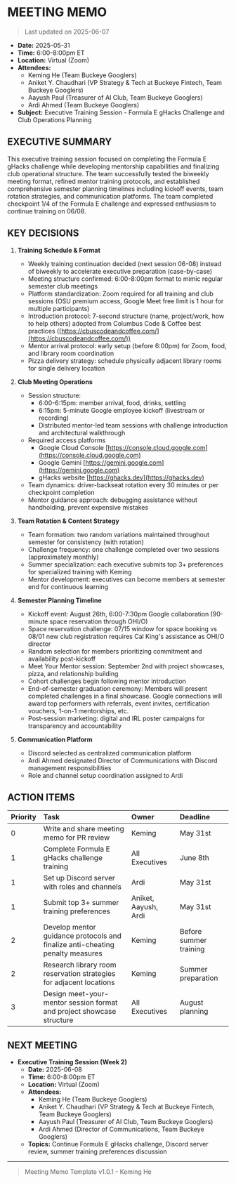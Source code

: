 # MEETING MEMO

> Last updated on 2025-06-07

- **Date:** 2025-05-31
- **Time:** 6:00-8:00pm ET
- **Location:** Virtual (Zoom)
- **Attendees:**
  - Keming He (Team Buckeye Googlers)
  - Aniket Y. Chaudhari (VP Strategy & Tech at Buckeye Fintech, Team Buckeye Googlers)
  - Aayush Paul (Treasurer of AI Club, Team Buckeye Googlers)
  - Ardi Ahmed (Team Buckeye Googlers)
- **Subject:** Executive Training Session - Formula E gHacks Challenge and Club Operations Planning

## EXECUTIVE SUMMARY

This executive training session focused on completing the Formula E gHacks challenge while developing mentorship capabilities and finalizing club operational structure. The team successfully tested the biweekly meeting format, refined mentor training protocols, and established comprehensive semester planning timelines including kickoff events, team rotation strategies, and communication platforms. The team completed checkpoint 1/4 of the Formula E challenge and expressed enthusiasm to continue training on 06/08.

## KEY DECISIONS

1. **Training Schedule & Format**
   - Weekly training continuation decided (next session 06-08) instead of biweekly to accelerate executive preparation (case-by-case)
   - Meeting structure confirmed: 6:00-8:00pm format to mimic regular semester club meetings
   - Platform standardization: Zoom required for all training and club sessions (OSU premium access, Google Meet free limit is 1 hour for multiple participants)
   - Introduction protocol: 7-second structure (name, project/work, how to help others) adopted from Columbus Code & Coffee best practices ([https://cbuscodeandcoffee.com/](https://cbuscodeandcoffee.com/))
   - Mentor arrival protocol: early setup (before 6:00pm) for Zoom, food, and library room coordination
   - Pizza delivery strategy: schedule physically adjacent library rooms for single delivery location

2. **Club Meeting Operations**
   - Session structure:
     - 6:00-6:15pm: member arrival, food, drinks, settling
     - 6:15pm: 5-minute Google employee kickoff (livestream or recording)
     - Distributed mentor-led team sessions with challenge introduction and architectural walkthrough
   - Required access platforms
     - Google Cloud Console [https://console.cloud.google.com](https://console.cloud.google.com)
     - Google Gemini [https://gemini.google.com](https://gemini.google.com)
     - gHacks website [https://ghacks.dev](https://ghacks.dev)
   - Team dynamics: driver-backseat rotation every 30 minutes or per checkpoint completion
   - Mentor guidance approach: debugging assistance without handholding, prevent expensive mistakes

3. **Team Rotation & Content Strategy**
   - Team formation: two random variations maintained throughout semester for consistency (with rotation)
   - Challenge frequency: one challenge completed over two sessions (approximately monthly)
   - Summer specialization: each executive submits top 3+ preferences for specialized training with Keming
   - Mentor development: executives can become members at semester end for continuous learning

4. **Semester Planning Timeline**
   - Kickoff event: August 26th, 6:00-7:30pm Google collaboration (90-minute space reservation through OHI/O)
   - Space reservation challenge: 07/15 window for space booking vs 08/01 new club registration requires Cal King's assistance as OHI/O director
   - Random selection for members prioritizing commitment and availability post-kickoff
   - Meet Your Mentor session: September 2nd with project showcases, pizza, and relationship building
   - Cohort challenges begin following mentor introduction
   - End-of-semester graduation ceremony: Members will present completed challenges in a final showcase. Google connections will award top performers with referrals, event invites, certification vouchers, 1-on-1 mentorships, etc.
   - Post-session marketing: digital and IRL poster campaigns for transparency and accountability

5. **Communication Platform**
   - Discord selected as centralized communication platform
   - Ardi Ahmed designated Director of Communications with Discord management responsibilities
   - Role and channel setup coordination assigned to Ardi

## ACTION ITEMS

| Priority | Task | Owner | Deadline |
| :--- | :--- | :--- | :--- |
| 0 | Write and share meeting memo for PR review | Keming | May 31st |
| 1 | Complete Formula E gHacks challenge training | All Executives | June 8th |
| 1 | Set up Discord server with roles and channels | Ardi | May 31st |
| 1 | Submit top 3+ summer training preferences | Aniket, Aayush, Ardi | May 31st |
| 2 | Develop mentor guidance protocols and finalize anti-cheating penalty measures | Keming | Before summer training |
| 2 | Research library room reservation strategies for adjacent locations | Keming | Summer preparation |
| 3 | Design meet-your-mentor session format and project showcase structure | All Executives | August planning |

## NEXT MEETING

- **Executive Training Session (Week 2)**
  - **Date:** 2025-06-08
  - **Time:** 6:00-8:00pm ET
  - **Location:** Virtual (Zoom)
  - **Attendees:**
    - Keming He (Team Buckeye Googlers)
    - Aniket Y. Chaudhari (VP Strategy & Tech at Buckeye Fintech, Team Buckeye Googlers)
    - Aayush Paul (Treasurer of AI Club, Team Buckeye Googlers)
    - Ardi Ahmed (Director of Communications, Team Buckeye Googlers)
  - **Topics:** Continue Formula E gHacks challenge, Discord server review, summer training preferences discussion

---

> Meeting Memo Template v1.0.1 - Keming He

